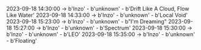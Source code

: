 2023-09-18 14:30:00 -> b'Inzo' - b'unknown' - b'Drift Like A Cloud, Flow Like Water'
2023-09-18 14:33:00 -> b'Inzo' - b'unknown' - b'Local Void'
2023-09-18 15:23:00 -> b'Inzo' - b'unknown' - b"I'm Dreaming"
2023-09-18 15:27:00 -> b'Inzo' - b'unknown' - b'Spectrum'
2023-09-18 15:30:00 -> b'Inzo' - b'unknown' - b'LEO'
2023-09-18 15:35:00 -> b'Inzo' - b'unknown' - b'Floating'
